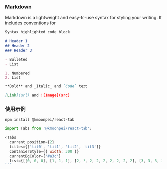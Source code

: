 
### Markdown

Markdown is a lightweight and easy-to-use syntax for styling your writing. It includes conventions for

```markdown
Syntax highlighted code block

# Header 1
## Header 2
### Header 3

- Bulleted
- List

1. Numbered
2. List

**Bold** and _Italic_ and `Code` text

[Link](url) and ![Image](src)
```
### 使用示例
`npm install @kmoonpei/react-tab`

````javascript
import Tabs from '@kmoonpei/react-tab';

<Tabs
  current_position={2}
  titles={['tit0', 'tit1', 'tit2', 'tit3']}
  contanierStyle={{ width: 300 }}
  currentBgColor={'#a3c'}
  list={[[0, 0, 0], [1, 1, 1], [2, 2, 2, 2, 2, 2, 2, 2, 2], [3, 3, 3, 3]]} />
```
